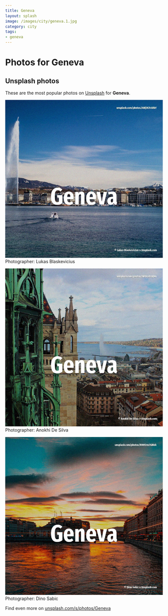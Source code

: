 ```yaml
---
title: Geneva
layout: splash
image: /images/city/geneva.1.jpg
category: city
tags:
- geneva
---
```

# Photos for Geneva
 
## Unsplash photos
These are the most popular photos on [Unsplash](https://unsplash.com) for **Geneva**.
 
![Geneva](/images/city/geneva.1.jpg)
Photographer:  Lukas Blaskevicius
 
![Geneva](/images/city/geneva.2.jpg)
Photographer:  Anokhi De Silva
 
![Geneva](/images/city/geneva.3.jpg)
Photographer:  Dino Sabic
 
Find even more on [unsplash.com/s/photos/Geneva](https://unsplash.com/s/photos/Geneva)
 
